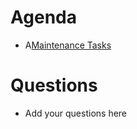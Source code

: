 Agenda
======

* A[Maintenance Tasks](https://github.com/mantidproject/documents/blob/master/Project-Management/TechnicalSteeringCommittee/reports/MaintenanceTasks.md)

Questions
=========

* Add your questions here
